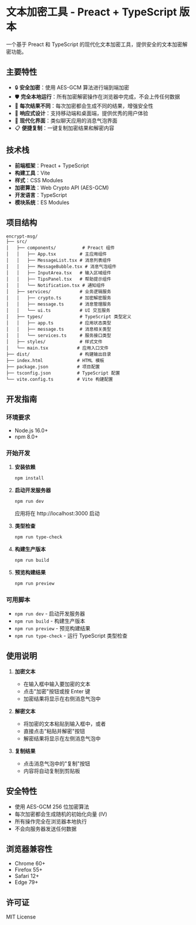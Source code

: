 # 文本加密工具 - Preact + TypeScript 版本

一个基于 Preact 和 TypeScript 的现代化文本加密工具，提供安全的文本加密解密功能。

## 主要特性

- 🔒 **安全加密**：使用 AES-GCM 算法进行端到端加密
- 🛡️ **完全本地运行**：所有加密解密操作在浏览器中完成，不会上传任何数据
- 🔄 **每次结果不同**：每次加密都会生成不同的结果，增强安全性
- 📱 **响应式设计**：支持移动端和桌面端，提供优秀的用户体验
- 🎨 **现代化界面**：类似聊天应用的消息气泡界面
- 📋 **便捷复制**：一键复制加密结果和解密内容

## 技术栈

- **前端框架**：Preact + TypeScript
- **构建工具**：Vite
- **样式**：CSS Modules
- **加密算法**：Web Crypto API (AES-GCM)
- **开发语言**：TypeScript
- **模块系统**：ES Modules

## 项目结构

```
encrypt-msg/
├── src/
│   ├── components/          # Preact 组件
│   │   ├── App.tsx         # 主应用组件
│   │   ├── MessageList.tsx # 消息列表组件
│   │   ├── MessageBubble.tsx # 消息气泡组件
│   │   ├── InputArea.tsx   # 输入区域组件
│   │   ├── TipsPanel.tsx   # 帮助提示组件
│   │   └── Notification.tsx # 通知组件
│   ├── services/           # 业务逻辑服务
│   │   ├── crypto.ts       # 加密解密服务
│   │   ├── message.ts      # 消息管理服务
│   │   └── ui.ts           # UI 交互服务
│   ├── types/              # TypeScript 类型定义
│   │   ├── app.ts          # 应用状态类型
│   │   ├── message.ts      # 消息相关类型
│   │   └── services.ts     # 服务接口类型
│   ├── styles/             # 样式文件
│   └── main.tsx           # 应用入口文件
├── dist/                   # 构建输出目录
├── index.html             # HTML 模板
├── package.json           # 项目配置
├── tsconfig.json          # TypeScript 配置
└── vite.config.ts         # Vite 构建配置
```

## 开发指南

### 环境要求

- Node.js 16.0+
- npm 8.0+

### 开始开发

1. **安装依赖**
   ```bash
   npm install
   ```

2. **启动开发服务器**
   ```bash
   npm run dev
   ```
   应用将在 http://localhost:3000 启动

3. **类型检查**
   ```bash
   npm run type-check
   ```

4. **构建生产版本**
   ```bash
   npm run build
   ```

5. **预览构建结果**
   ```bash
   npm run preview
   ```

### 可用脚本

- `npm run dev` - 启动开发服务器
- `npm run build` - 构建生产版本
- `npm run preview` - 预览构建结果
- `npm run type-check` - 运行 TypeScript 类型检查

## 使用说明

1. **加密文本**
   - 在输入框中输入要加密的文本
   - 点击"加密"按钮或按 Enter 键
   - 加密结果将显示在右侧消息气泡中

2. **解密文本**
   - 将加密的文本粘贴到输入框中，或者
   - 直接点击"粘贴并解密"按钮
   - 解密结果将显示在左侧消息气泡中

3. **复制结果**
   - 点击消息气泡中的"复制"按钮
   - 内容将自动复制到剪贴板

## 安全特性

- 使用 AES-GCM 256 位加密算法
- 每次加密都会生成随机的初始化向量 (IV)
- 所有操作完全在浏览器本地执行
- 不会向服务器发送任何数据

## 浏览器兼容性

- Chrome 60+
- Firefox 55+
- Safari 12+
- Edge 79+

## 许可证

MIT License
 